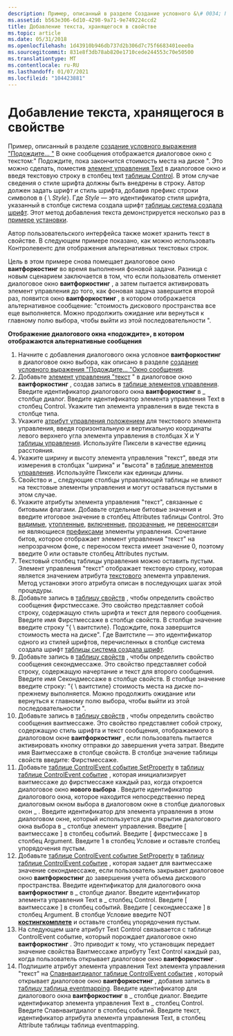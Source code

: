 ```yaml
---
description: Пример, описанный в разделе Создание условного &\# 0034; Подождите.
ms.assetid: b563e306-6d10-4298-9a71-9e749224ccd2
title: Добавление текста, хранящегося в свойстве
ms.topic: article
ms.date: 05/31/2018
ms.openlocfilehash: 1d43910b946db737d2b306d7c75f6683401eee0a
ms.sourcegitcommit: 831e8f3db78ab820e1710cede244553c70e50500
ms.translationtype: MT
ms.contentlocale: ru-RU
ms.lasthandoff: 01/07/2021
ms.locfileid: "104423881"
---
```

# <a name="adding-text-stored-in-a-property"></a>Добавление текста, хранящегося в свойстве

Пример, описанный в разделе [создание условного выражения "Подождите... "](authoring-a-conditional-please-wait-------message-box.md) В окне сообщения отображается диалоговое окно с текстом:" Подождите, пока закончится стоимость места на диске ". Это можно сделать, поместив [элемент управления Text](text-control.md) в диалоговое окно и введя текстовую строку в столбец text [таблицы Control](control-table.md). В этом случае сведения о стиле шрифта должны быть внедрены в строку. Автор должен задать шрифт и стиль шрифта, добавив префикс строки символов в { \\ *Style*}. Где *Style* — это идентификатор стиля шрифта, указанный в столбце система создала шрифт [таблицы система создала шрифт](textstyle-table.md). Этот метод добавления текста демонстрируется несколько раз в [примере установки](an-installation-example.md).

Автор пользовательского интерфейса также может хранить текст в свойстве. В следующем примере показано, как можно использовать Контролевентс для отображения альтернативных текстовых строк.

Цель в этом примере снова помещает диалоговое окно **ваитфоркостинг** во время выполнения фоновой задачи. Разница с новым сценарием заключается в том, что если пользователь отменяет диалоговое окно **ваитфоркостинг** , а затем пытается активировать элемент управления до того, как фоновая задача завершится второй раз, появится окно **ваитфоркостинг** , в котором отображается альтернативное сообщение: "стоимость дискового пространства все еще выполняется. Можно продолжить ожидание или вернуться к главному полю выбора, чтобы выйти из этой последовательности ".

**Отображение диалогового окна «подождите», в котором отображаются альтернативные сообщения**

1.  Начните с добавления диалогового окна условное **ваитфоркостинг** в диалоговое окно выбора, как описано в разделе [создание условного выражения "Подождите... "Окно сообщения](authoring-a-conditional-please-wait-------message-box.md).
2.  Добавьте [элемент управления "текст](text-control.md) " в диалоговое окно **ваитфоркостинг** , создав запись в [таблице элементов управления](control-table.md). Введите идентификатор диалогового окна **ваитфоркостинг** в \_ столбце диалог. Введите идентификатор элемента управления Text в столбец Control. Укажите тип элемента управления в виде текста в столбце типа.
3.  Укажите [атрибут управления положением](position-control-attribute.md) для текстового элемента управления, введя горизонтальную и вертикальную координаты левого верхнего угла элемента управления в столбцах X и Y [таблицы управления](control-table.md). Используйте Пиксели в качестве единиц расстояния.
4.  Укажите ширину и высоту элемента управления "текст", введя эти измерения в столбцах "ширина" и "высота" в [таблице элементов управления](control-table.md). Используйте Пиксели как единицы длины.
5.  Свойство и \_ следующие столбцы управляющей таблицы не влияют на текстовые элементы управления и могут оставаться пустыми в этом случае.
6.  Укажите атрибуты элемента управления "текст", связанные с битовыми флагами. Добавьте отдельные битовые значения и введите итоговое значение в столбец Attributes таблицы Control. Это [видимые](visible-control-attribute.md), [утопленные](sunken-control-attribute.md), [включенные](enabled-control-attribute.md), [прозрачные](transparent-control-attribute.md), не [переносятся](nowrap-control-attribute.md)и не являющиеся [префиксами](noprefix-control-attribute.md) элементы управления. Сочетание битов, которое отображает элемент управления "текст" на непрозрачном фоне, с переносом текста имеет значение 0, поэтому введите 0 или оставьте столбец Attributes пустым.
7.  Текстовый столбец таблицы управления можно оставить пустым. Элемент управления "текст" отображает текстовую строку, которая является значением атрибута [текстового](text-control-attribute.md) элемента управления. Метод установки этого атрибута описан в последующих шагах этой процедуры.
8.  Добавьте запись в [таблицу свойств](property-table.md) , чтобы определить свойство сообщения фирстмессаже. Это свойство представляет собой строку, содержащую стиль шрифта и текст для первого сообщения. Введите имя Фирстмессаже в столбце свойств. В столбце значение введите строку "{ \\ ваитстиле}. Подождите, пока завершится стоимость места на диске". Где Ваитстиле — это идентификатор одного из стилей шрифтов, перечисленных в столбце система создала шрифт [таблицы система создала шрифт](textstyle-table.md).
9.  Добавьте запись в [таблицу свойств](property-table.md) , чтобы определить свойство сообщения секондмессаже. Это свойство представляет собой строку, содержащую начертание и текст для второго сообщения. Введите имя Секондмессаже в столбце свойств. В столбце значение введите строку: "{ \\ ваитстиле} стоимость места на диске по-прежнему выполняется. Можно продолжить ожидание или вернуться к главному полю выбора, чтобы выйти из этой последовательности ".
10. Добавьте запись в [таблицу свойств](property-table.md) , чтобы определить свойство сообщения ваитмессаже. Это свойство представляет собой строку, содержащую стиль шрифта и текст сообщения, отображаемого в диалоговом окне **ваитфоркостинг** , если пользователь пытается активировать кнопку отправки до завершения учета затрат. Введите имя Ваитмессаже в столбце свойств. В столбце значение таблицы свойств введите: Фирстмессаже.
11. Добавьте [таблице ControlEvent событие SetProperty](setproperty-controlevent.md) в [таблицу таблице ControlEvent событие](controlevent-table.md) , которая инициализирует ваитмессаже до фирстмессаже каждый раз, когда откроется диалоговое окно **нового выбора** . Введите идентификатор диалогового окна, которое находится непосредственно перед диалоговым окном выбора в диалоговом окне в столбце диалоговых окон \_ . Введите идентификатор для элемента управления в этом диалоговом окне, который используется для открытия диалогового окна выбора в \_ столбце элемент управления. Введите \[ ваитмессаже \] в столбец событий. Введите \[ фирстмессаже \] в столбец Argument. Введите 1 в столбец Условие и оставьте столбец упорядочения пустым.
12. Добавьте [таблице ControlEvent событие SetProperty](setproperty-controlevent.md) в [таблицу таблице ControlEvent событие](controlevent-table.md) , которая задает для ваитмессаже значение секондмессаже, если пользователь закрывает диалоговое окно **ваитфоркостинг** до завершения учета объема дискового пространства. Введите идентификатор для диалогового окна **ваитфоркостинг** в \_ столбце диалог. Введите идентификатор элемента управления Text в \_ столбец Control. Введите \[ ваитмессаже \] в столбец событий. Введите \[ секондмессаже \] в столбец Argument. В столбце Условие введите NOT [**костингкомплете**](costingcomplete.md) и оставьте столбец упорядочения пустым.
13. На следующем шаге атрибут Text Control связывается с таблице ControlEvent событие, который порождает диалоговое окно **ваитфоркостинг** . Это приводит к тому, что установщик передает значение свойства Ваитмессаже атрибуту Text Control каждый раз, когда пользователь открывает диалоговое окно **ваитфоркостинг** .
14. Подпишите атрибут элемента управления Text элемента управления "текст" на [Спавнваитдиалог таблице ControlEvent событие](spawnwaitdialog-controlevent.md) , который открывает диалоговое окно **ваитфоркостинг** , добавив запись в [таблицу таблица eventmapping](eventmapping-table.md). Введите идентификатор для диалогового окна **ваитфоркостинг** в \_ столбце диалог. Введите идентификатор элемента управления Text в \_ столбец Control. Введите Спавнваитдиалог в столбец событий. Введите текст, идентификатор атрибута элемента управления Text, в столбец Attribute таблицы таблица eventmapping.

 

 



